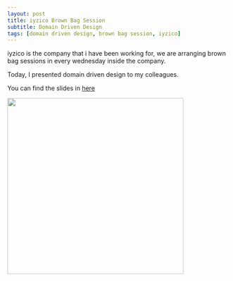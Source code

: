 ```yaml
---
layout: post
title: iyzico Brown Bag Session
subtitle: Domain Driven Design
tags: [domain driven design, brown bag session, iyzico]
---
```

iyzico is the company that i have been working for,
we are arranging brown bag sessions in every wednesday inside the company.

Today, I presented domain driven design to my colleagues.

You can find the slides in [here](https://www.slideshare.net/canpekdemir/domain-driven-design-71055163)

<img src="https://canpekdemir.github.io/img/ddd/bbs_can_ddd.jpg" width="400px;" height="400px;">
